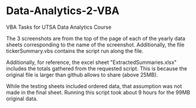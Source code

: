 # Data-Analytics-2-VBA
VBA Tasks for UTSA Data Analytics Course

The 3 screenshots are from the top of the page of each of the yearly data sheets corresponding to the name of the screenshot. Additionally, the file tickerSummary.vbs contains the script run along the file. 

Additionally, for reference, the excel sheet "ExtractedSummaries.xlsx" includes the totals gathered from the requested script. This is because the original file is larger than github allows to share (above 25MB).

While the testing sheets included ordered data, that assumption was not made in the final sheet. Running this script took about 9 hours for the 99MB original data.
